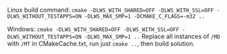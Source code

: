 Linux build command: `cmake -DLWS_WITH_SHARED=OFF -DLWS_WITH_SSL=OFF -DLWS_WITHOUT_TESTAPPS=ON -DLWS_MAX_SMP=1 -DCMAKE_C_FLAGS=-m32 ..`

Windows: `cmake -DLWS_WITH_SHARED=OFF -DLWS_WITH_SSL=OFF -DLWS_WITHOUT_TESTAPPS=ON -DLWS_MAX_SMP=1 ..`
Replace all instances of `/MD` with `/MT` in CMakeCache.txt, run just `cmake ..`, then build solution.